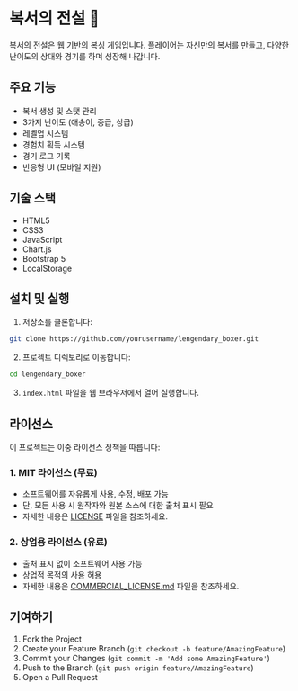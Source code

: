 # 복서의 전설 🥊

복서의 전설은 웹 기반의 복싱 게임입니다. 플레이어는 자신만의 복서를 만들고, 다양한 난이도의 상대와 경기를 하며 성장해 나갑니다.

## 주요 기능

- 복서 생성 및 스탯 관리
- 3가지 난이도 (애송이, 중급, 상급)
- 레벨업 시스템
- 경험치 획득 시스템
- 경기 로그 기록
- 반응형 UI (모바일 지원)

## 기술 스택

- HTML5
- CSS3
- JavaScript
- Chart.js
- Bootstrap 5
- LocalStorage

## 설치 및 실행

1. 저장소를 클론합니다:
```bash
git clone https://github.com/yourusername/lengendary_boxer.git
```

2. 프로젝트 디렉토리로 이동합니다:
```bash
cd lengendary_boxer
```

3. `index.html` 파일을 웹 브라우저에서 열어 실행합니다.

## 라이선스

이 프로젝트는 이중 라이선스 정책을 따릅니다:

### 1. MIT 라이선스 (무료)
- 소프트웨어를 자유롭게 사용, 수정, 배포 가능
- 단, 모든 사용 시 원작자와 원본 소스에 대한 출처 표시 필요
- 자세한 내용은 [LICENSE](LICENSE) 파일을 참조하세요.

### 2. 상업용 라이선스 (유료)
- 출처 표시 없이 소프트웨어 사용 가능
- 상업적 목적의 사용 허용
- 자세한 내용은 [COMMERCIAL_LICENSE.md](COMMERCIAL_LICENSE.md) 파일을 참조하세요.

## 기여하기

1. Fork the Project
2. Create your Feature Branch (`git checkout -b feature/AmazingFeature`)
3. Commit your Changes (`git commit -m 'Add some AmazingFeature'`)
4. Push to the Branch (`git push origin feature/AmazingFeature`)
5. Open a Pull Request

